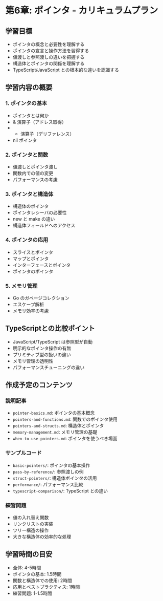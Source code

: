 # 第6章: ポインタ - カリキュラムプラン

## 学習目標

- ポインタの概念と必要性を理解する
- ポインタの宣言と操作方法を習得する
- 値渡しと参照渡しの違いを把握する
- 構造体とポインタの関係を理解する
- TypeScript/JavaScript との根本的な違いを認識する

## 学習内容の概要

### 1. ポインタの基本
- ポインタとは何か
- & 演算子（アドレス取得）
- * 演算子（デリファレンス）
- nil ポインタ

### 2. ポインタと関数
- 値渡しとポインタ渡し
- 関数内での値の変更
- パフォーマンスの考慮

### 3. ポインタと構造体
- 構造体のポインタ
- ポインタレシーバの必要性
- new と make の違い
- 構造体フィールドへのアクセス

### 4. ポインタの応用
- スライスとポインタ
- マップとポインタ
- インターフェースとポインタ
- ポインタのポインタ

### 5. メモリ管理
- Go のガベージコレクション
- エスケープ解析
- メモリ効率の考慮

## TypeScriptとの比較ポイント

- JavaScript/TypeScript は参照型が自動
- 明示的なポインタ操作の有無
- プリミティブ型の扱いの違い
- メモリ管理の透明性
- パフォーマンスチューニングの違い

## 作成予定のコンテンツ

### 説明記事
- `pointer-basics.md`: ポインタの基本概念
- `pointers-and-functions.md`: 関数でのポインタ使用
- `pointers-and-structs.md`: 構造体とポインタ
- `memory-management.md`: メモリ管理の基礎
- `when-to-use-pointers.md`: ポインタを使うべき場面

### サンプルコード
- `basic-pointers/`: ポインタの基本操作
- `pass-by-reference/`: 参照渡しの例
- `struct-pointers/`: 構造体ポインタの活用
- `performance/`: パフォーマンス比較
- `typescript-comparison/`: TypeScript との違い

### 練習問題
- 値の入れ替え関数
- リンクリストの実装
- ツリー構造の操作
- 大きな構造体の効率的な処理

## 学習時間の目安

- 全体: 4-5時間
- ポインタの基本: 1.5時間
- 関数と構造体での使用: 2時間
- 応用とベストプラクティス: 1時間
- 練習問題: 1-1.5時間